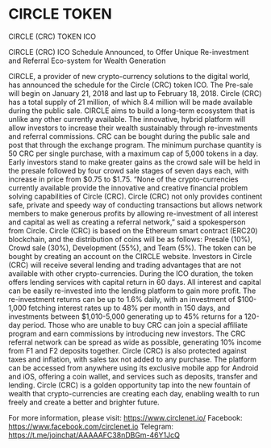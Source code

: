 # CIRCLE TOKEN
CIRCLE (CRC) TOKEN ICO

CIRCLE (CRC) ICO Schedule Announced, to Offer Unique Re-investment and Referral Eco-system for Wealth Generation

CIRCLE, a provider of new crypto-currency solutions to the digital world, has announced the schedule for the Circle (CRC) token ICO. The Pre-sale will begin on January 21, 2018 and last up to February 18, 2018. Circle (CRC) has a total supply of 21 million, of which 8.4 million will be made available during the public sale. 
CIRCLE aims to build a long-term ecosystem that is unlike any other currently available. The innovative, hybrid platform will allow investors to increase their wealth sustainably through re-investments and referral commissions. CRC can be bought during the public sale and post that through the exchange program. The minimum purchase quantity is 50 CRC per single purchase, with a maximum cap of 5,000 tokens in a day. Early investors stand to make greater gains as the crowd sale will be held in the presale followed by four crowd sale stages of seven days each, with increase in price from $0.75 to $1.75.
“None of the crypto-currencies currently available provide the innovative and creative financial problem solving capabilities of Circle (CRC). Circle (CRC) not only provides continent safe, private and speedy way of conducting transactions but allows network members to make generous profits by allowing re-investment of all interest and capital as well as creating a referral network,” said a spokesperson from Circle.
Circle (CRC) is based on the Ethereum smart contract (ERC20) blockchain, and the distribution of coins will be as follows: Presale (10%), Crowd sale (30%), Development (55%), and Team (5%). The token can be bought by creating an account on the CIRCLE website. 
Investors in Circle (CRC) will receive several lending and trading advantages that are not available with other crypto-currencies. During the ICO duration, the token offers lending services with capital return in 60 days. All interest and capital can be easily re-invested into the lending platform to gain more profit. The re-investment returns can be up to 1.6% daily, with an investment of $100-1,000 fetching interest rates up to 48% per month in 150 days, and investments between $1,010-5,000 generating up to 45% returns for a 120-day period. 
Those who are unable to buy CRC can join a special affiliate program and earn commissions by introducing new investors. The CRC referral network can be spread as wide as possible, generating 10% income from F1 and F2 deposits together. Circle (CRC) is also protected against taxes and inflation, with sales tax not added to any purchase. The platform can be accessed from anywhere using its exclusive mobile app for Android and iOS, offering a coin wallet, and services such as deposits, transfer and lending. 
Circle (CRC) is a golden opportunity tap into the new fountain of wealth that crypto-currencies are creating each day, enabling wealth to run freely and create a better and brighter future.

For more information, please visit: https://www.circlenet.io/ 
Facebook: https://www.facebook.com/circlenet.io
Telegram: https://t.me/joinchat/AAAAAFC38nDBGm-46Y1JcQ
